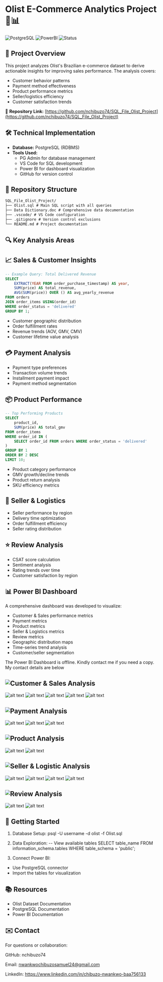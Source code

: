 # Olist E-Commerce Analytics Project 🛒📊

![PostgreSQL](https://img.shields.io/badge/PostgreSQL-13%2B-blue?logo=postgresql&logoColor=white)
![PowerBI](https://img.shields.io/badge/Visualization-Power_BI-yellow?logo=powerbi)
![Status](https://img.shields.io/badge/Status-Completed-success)

## 📌 Project Overview
This project analyzes Olist's Brazilian e-commerce dataset to derive actionable insights for improving sales performance. The analysis covers:
- Customer behavior patterns
- Payment method effectiveness
- Product performance metrics
- Seller/logistics efficiency
- Customer satisfaction trends

🔗 **Repository Link:** [https://github.com/nchibuzo74/SQL_File_Olist_Project](https://github.com/nchibuzo74/SQL_File_Olist_Project)

## 🛠️ Technical Implementation
- **Database:** PostgreSQL (RDBMS)
- **Tools Used:**
  - PG Admin for database management
  - VS Code for SQL development
  - Power BI for dashboard visualization
  - GitHub for version control

## 📂 Repository Structure
```markdown
SQL_File_Olist_Project/
├── Olist.sql # Main SQL script with all queries
├── Data Dictionary.doc # Comprehensive data documentation
├── .vscode/ # VS Code configuration
├── .gitignore # Version control exclusions
└── README.md # Project documentation
```

## 🔍 Key Analysis Areas

## 📈 Sales & Customer Insights

```sql
-- Example Query: Total Delivered Revenue
SELECT 
    EXTRACT(YEAR FROM order_purchase_timestamp) AS year,
    SUM(price) AS total_revenue,
    AVG(SUM(price)) OVER () AS avg_yearly_revenue
FROM orders
JOIN order_items USING(order_id)
WHERE order_status = 'delivered'
GROUP BY 1;
```

- Customer geographic distribution
- Order fulfillment rates
- Revenue trends (AOV, GMV, CMV)
- Customer lifetime value analysis

## 💳 Payment Analysis
- Payment type preferences
- Transaction volume trends
- Installment payment impact
- Payment method segmentation

## 📦 Product Performance

```sql
-- Top Performing Products
SELECT 
    product_id,
    SUM(price) AS total_gmv
FROM order_items
WHERE order_id IN (
    SELECT order_id FROM orders WHERE order_status = 'delivered'
)
GROUP BY 1
ORDER BY 2 DESC
LIMIT 10;
```

- Product category performance
- GMV growth/decline trends
- Product return analysis
- SKU efficiency metrics

## 🚚 Seller & Logistics
- Seller performance by region
- Delivery time optimization
- Order fulfillment efficiency
- Seller rating distribution

## ⭐ Review Analysis
- CSAT score calculation
- Sentiment analysis
- Rating trends over time
- Customer satisfaction by region

## 📊 Power BI Dashboard
A comprehensive dashboard was developed to visualize:
- Customer & Sales performance metrics
- Payment metrics
- Product metrics
- Seller & Logistics metrics
- Review metrics
- Geographic distribution maps
- Time-series trend analysis
- Customer/seller segmentation

The Power BI Dashboard is offline. Kindly contact me if you need a copy. My contact details are below

## ![Customer & Sales Analysis](https://img.shields.io/badge/Customer_Sales_Analysis-FF6B00?style=for-the-badge&logo=google-analytics&logoColor=white)
![alt text](image.png)
![alt text](image-1.png)
![alt text](image-2.png)
![alt text](image-3.png)
![alt text](image-4.png)


## ![Payment Analysis](https://img.shields.io/badge/Payment_Analysis-FF6B00?style=for-the-badge&logo=google-analytics&logoColor=white)
![alt text](image-5.png)
![alt text](image-6.png)
![alt text](image-7.png)


## ![Product Analysis](https://img.shields.io/badge/Product_Analysis-FF6B00?style=for-the-badge&logo=google-analytics&logoColor=white)
![alt text](image-8.png)
![alt text](image-9.png)


## ![Seller & Logistic Analysis](https://img.shields.io/badge/Seller_Logistic_Analysis-FF6B00?style=for-the-badge&logo=google-analytics&logoColor=white)
![alt text](image-10.png)
![alt text](image-11.png)
![alt text](image-12.png)
![alt text](image-13.png)


## ![Review Analysis](https://img.shields.io/badge/Review_Analysis-FF6B00?style=for-the-badge&logo=google-analytics&logoColor=white)
![alt text](image-14.png)
![alt text](image-15.png)


## 🚀 Getting Started
1. Database Setup:
psql -U username -d olist -f Olist.sql

2. Data Exploration:
-- View available tables
SELECT table_name 
FROM information_schema.tables
WHERE table_schema = 'public';

3. Connect Power BI:
- Use PostgreSQL connector
- Import the tables for visualization


## 📚 Resources
- Olist Dataset Documentation
- PostgreSQL Documentation
- Power BI Documentation

## ✉️ Contact
For questions or collaboration:

GitHub: nchibuzo74

Email: nwankwochibuzosamuel24@gmail.com

LinkedIn: https://www.linkedin.com/in/chibuzo-nwankwo-baa756133
